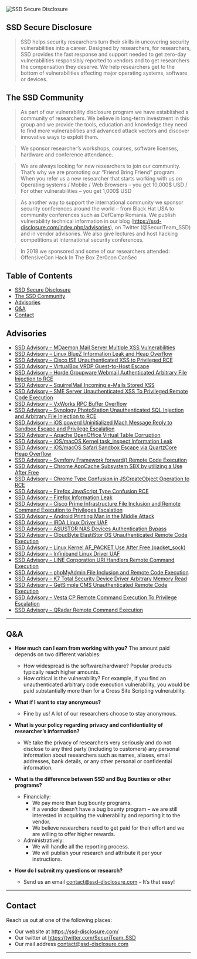 ![SSD Secure Disclosure](https://ssd-disclosure.com/wp-content/uploads/2019/01/ssd-black-on-white.png)

## SSD Secure Disclosure

> SSD helps security researchers turn their skills in uncovering security vulnerabilities into a career.
Designed by researchers, for researchers, SSD provides the fast response and support needed to get zero-day vulnerabilities responsibly reported to vendors and to get researchers the compensation they deserve. We help researchers get to the bottom of vulnerabilities affecting major operating systems, software or devices.

## The SSD Community

> As part of our vulnerability disclosure program we have established a community of researchers. We believe in long-term investment in this group and we provide the tools, education and knowledge they need to find more vulnerabilities and advanced attack vectors and discover innovative ways to exploit them.

> We sponsor researcher’s workshops, courses, software licenses, hardware and conference attendance.

> We are always looking for new researchers to join our community. That’s why we are promoting our “Friend Bring Friend” program. When you refer us a new researcher that starts working with us on Operating systems / Mobile / Web Browsers – you get 10,000$ USD / For other vulnerabilities – you get 1,000$ USD

> As another way to support the international community we sponsor security conferences around the world – from Black Hat USA to community conferences such as DefCamp Romania. We publish vulnerability technical information in our blog (https://ssd-disclosure.com/index.php/advisories), on Twitter (@SecuriTeam_SSD) and in vendor advisories. We also give lectures and host hacking competitions at international security conferences.

> In 2018 we sponsored and some of our researchers attended:
    OffensiveCon
    Hack In The Box
    Zer0con
    CanSec

## Table of Contents

- [SSD Secure Disclosure](#SSD-Secure-Disclosure)
- [The SSD Community](#The-SSD-Community)
- [Advisories](#Advisories)
- [Q&A](#Q&A)
- [Contact](#Contact)

## Advisories

- [SSD Advisory – MDaemon Mail Server Multiple XSS Vulnerabilities](https://github.com/ssd-secure-disclosure/advisories/blob/master/SSD%20Advisory%20%E2%80%93%203915/advisory.md)
- [SSD Advisory – Linux BlueZ Information Leak and Heap Overflow](https://github.com/ssd-secure-disclosure/advisories/tree/master/SSD%20Advisory%20-%203743)
- [SSD Advisory – Cisco ISE Unauthenticated XSS to Privileged RCE](https://github.com/ssd-secure-disclosure/advisories/tree/master/SSD%20Advisory%20-%203778)
- [SSD Advisory – VirtualBox VRDP Guest-to-Host Escape](https://github.com/ssd-secure-disclosure/advisories/tree/master/SSD%20Advisory%20-%203736)
- [SSD Advisory – Horde Groupware Webmail Authenticated Arbitrary File Injection to RCE](https://github.com/ssd-secure-disclosure/advisories/tree/master/SSD%20Advisory%20-%203814)
- [SSD Advisory – SquirrelMail Incoming e-Mails Stored XSS](https://github.com/ssd-secure-disclosure/advisories/tree/master/SSD%20Advisory%20-%203928)
- [SSD Advisory – SME Server Unauthenticated XSS To Privileged Remote Code Execution](https://github.com/ssd-secure-disclosure/advisories/tree/master/SSD%20Advisory%20-%203769)
- [SSD Advisory – VxWorks RPC Buffer Overflow](https://github.com/ssd-secure-disclosure/advisories/tree/master/SSD%20Advisory%20-%203904)
- [SSD Advisory – Synology PhotoStation Unauthenticated SQL Injection and Arbitrary File Injection to RCE](https://github.com/ssd-secure-disclosure/advisories/tree/master/SSD%20Advisory%20-%203957)
- [SSD Advisory – iOS powerd Uninitialized Mach Message Reply to Sandbox Escape and Privilege Escalation](https://github.com/ssd-secure-disclosure/advisories/tree/master/SSD%20Advisory%20-%203944)
- [SSD Advisory – Apache OpenOffice Virtual Table Corruption](https://github.com/ssd-secure-disclosure/advisories/tree/master/SSD%20Advisory%20-%203758)
- [SSD Advisory – iOS/macOS Kernel task_inspect Information Leak](https://github.com/ssd-secure-disclosure/advisories/tree/master/SSD%20Advisory%20-%203802)
- [SSD Advisory – iOS/macOS Safari Sandbox Escape via QuartzCore Heap Overflow](https://github.com/ssd-secure-disclosure/advisories/tree/master/SSD%20Advisory%20-%203796)
- [SSD Advisory – Symfony Framework forward() Remote Code Execution](https://github.com/ssd-secure-disclosure/advisories/tree/master/SSD%20Advisory%20-%203781)
- [SSD Advisory – Chrome AppCache Subsystem SBX by utilizing a Use After Free](https://github.com/ssd-secure-disclosure/advisories/tree/master/SSD%20Advisory%20-%203786)
- [SSD Advisory – Chrome Type Confusion in JSCreateObject Operation to RCE](https://github.com/ssd-secure-disclosure/advisories/tree/master/SSD%20Advisory%20-%203783)
- [SSD Advisory – Firefox JavaScript Type Confusion RCE](https://github.com/ssd-secure-disclosure/advisories/tree/master/SSD%20Advisory%20-%203765)
- [SSD Advisory – Firefox Information Leak](https://github.com/ssd-secure-disclosure/advisories/tree/master/SSD%20Advisory%20-%203766)
- [SSD Advisory – Cisco Prime Infrastructure File Inclusion and Remote Command Execution to Privileges Escalation](https://github.com/ssd-secure-disclosure/advisories/tree/master/SSD%20Advisory%20-%203723)
- [SSD Advisory – Android Printing Man in the Middle Attack](https://github.com/ssd-secure-disclosure/advisories/tree/master/SSD%20Advisory%20-%203751)
- [SSD Advisory – IRDA Linux Driver UAF](https://github.com/ssd-secure-disclosure/advisories/tree/master/SSD%20Advisory%20-%203759)
- [SSD Advisory – ASUSTOR NAS Devices Authentication Bypass](https://github.com/ssd-secure-disclosure/advisories/tree/master/SSD%20Advisory%20-%203747)
- [SSD Advisory – CloudByte ElastiStor OS Unauthenticated Remote Code Execution](https://github.com/ssd-secure-disclosure/advisories/tree/master/SSD%20Advisory%20-%203737)
- [SSD Advisory – Linux Kernel AF_PACKET Use After Free (packet_sock)](https://github.com/ssd-secure-disclosure/advisories/tree/master/SSD%20Advisory%20-%203731)
- [SSD Advisory – Infiniband Linux Driver UAF](https://github.com/ssd-secure-disclosure/advisories/tree/master/SSD%20Advisory%20-%203727)
- [SSD Advisory – LINE Corporation URI Handlers Remote Command Execution](https://github.com/ssd-secure-disclosure/advisories/tree/master/SSD%20Advisory%20-%203724)
- [SSD Advisory – phpMyAdmin File Inclusion and Remote Code Execution](https://github.com/ssd-secure-disclosure/advisories/tree/master/SSD%20Advisory%20-%203700)
- [SSD Advisory – K7 Total Security Device Driver Arbitrary Memory Read](https://github.com/ssd-secure-disclosure/advisories/tree/master/SSD%20Advisory%20-%203435)
- [SSD Advisory – GetSimple CMS Unauthenticated Remote Code Execution](https://github.com/ssd-secure-disclosure/advisories/tree/master/SSD%20Advisory%20-%203899)
- [SSD Advisory – Vesta CP Remote Command Execution To Privilege Escalation](https://github.com/ssd-secure-disclosure/advisories/tree/master/SSD%20Advisory%20-%203926)
- [SSD Advisory – QRadar Remote Command Execution](https://github.com/ssd-secure-disclosure/advisories/tree/master/SSD%20Advisory%20-%203689)
---


## Q&A

- **How much can I earn from working with you?** The amount paid depends on two different variables:

    - How widespread is the software/hardware? Popular products typically reach higher amounts.
    - How critical is the vulnerability? For example, if you find an unauthenticated arbitrary code execution vulnerability, you would be paid substantially more than for a Cross Site Scripting vulnerability.

- **What if I want to stay anonymous?**
    - Fine by us! A lot of our researchers choose to stay anonymous.

- **What is your policy regarding privacy and confidentiality of researcher’s information?**
    - We take the privacy of researchers very seriously and do not disclose to any third party (including to customers) any personal information about researchers such as names, aliases, email addresses, bank details, or any other personal or confidential information.

- **What is the difference between SSD and Bug Bounties or other programs?**
    - Financially:
        - We pay more than bug bounty programs.
        - If a vendor doesn’t have a bug bounty program – we are still interested in acquiring the vulnerability and reporting it to the vendor.
        - We believe researchers need to get paid for their effort and we are willing to offer higher rewards.
    - Administratively:
        - We will handle all the reporting process.
        - We will publish your research and attribute it per your instructions.
- **How do I submit my questions or research?**
    - Send us an email contact@ssd-disclosure.com – It’s that easy!
---

## Contact

Reach us out at one of the following places:

- Our website at https://ssd-disclosure.com/
- Our twitter at https://twitter.com/SecuriTeam_SSD
- Our mail address contact@ssd-disclosure.com

---
